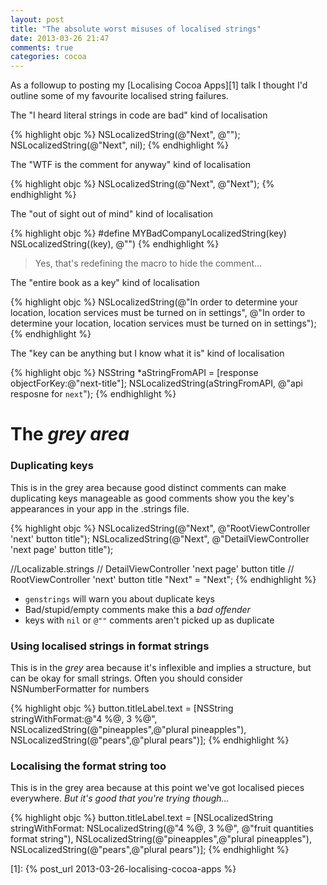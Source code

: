```yaml
---
layout: post
title: "The absolute worst misuses of localised strings"
date: 2013-03-26 21:47
comments: true
categories: cocoa
---
```


As a followup to posting my [Localising Cocoa Apps][1] talk I thought I'd outline some of my favourite localised string failures.

The "I heard literal strings in code are bad" kind of localisation

{% highlight objc %}
NSLocalizedString(@"Next", @"");
NSLocalizedString(@"Next", nil);
{% endhighlight %}

The "WTF is the comment for anyway" kind of localisation

{% highlight objc %}
NSLocalizedString(@"Next", @"Next");
{% endhighlight %}

The "out of sight out of mind" kind of localisation

{% highlight objc %}
#define MYBadCompanyLocalizedString(key) NSLocalizedString((key), @"")
{% endhighlight %}

> Yes, that's redefining the macro to hide the comment... 

The "entire book as a key" kind of localisation

{% highlight objc %}
NSLocalizedString(@"In order to determine your location, location services must be turned on in settings", @"In order to determine your location, location services must be turned on in settings");
{% endhighlight %}

The "key can be anything but I know what it is"  kind of localisation

{% highlight objc %}
NSString *aStringFromAPI = [response objectForKey:@"next-title"];
NSLocalizedString(aStringFromAPI, @"api resposne for `next`");
{% endhighlight %}

# The _grey area_

### Duplicating keys

This is in the grey area because good distinct comments can make duplicating keys manageable as good comments show you the key's appearances in your app in the .strings file.

{% highlight objc %}
NSLocalizedString(@"Next", @"RootViewController 'next' button title");
NSLocalizedString(@"Next", @"DetailViewController 'next page' button title");

//Localizable.strings
// DetailViewController 'next page' button title
// RootViewController 'next' button title
"Next" = "Next";
{% endhighlight %}

 * `genstrings` will warn you about duplicate keys
 * Bad/stupid/empty comments make this a *bad offender*
 * keys with `nil` or `@""` comments aren't picked up as duplicate


### Using localised strings in format strings

This is in the _grey_ area because it's inflexible and implies a structure, but can be okay for small strings. Often you should consider NSNumberFormatter for numbers

{% highlight objc %}
button.titleLabel.text = [NSString stringWithFormat:@"4 %@, 3 %@", 
                          NSLocalizedString(@"pineapples",@"plural pineapples"),
                          NSLocalizedString(@"pears",@"plural pears")];
{% endhighlight %}

### Localising the format string too

This is in the grey area because at this point we've got localised pieces everywhere. _But it's good that you're trying though..._

{% highlight objc %}
button.titleLabel.text = [NSLocalizedString stringWithFormat:
                          NSLocalizedString(@"4 %@, 3 %@", @"fruit quantities format string"),
                          NSLocalizedString(@"pineapples",@"plural pineapples"),
                          NSLocalizedString(@"pears",@"plural pears")];
{% endhighlight %}

[1]: {% post_url 2013-03-26-localising-cocoa-apps %}
